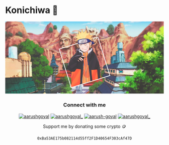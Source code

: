 # Konichiwa 👋

<img src="hero-image.png">
<h3 align="center">Connect with me</h3>
<p align="center">
<a href="https://dev.to/aarushgoyal" target="blank"><img align="center" src="https://cdn.jsdelivr.net/npm/simple-icons@3.0.1/icons/dev-dot-to.svg" alt="aarushgoyal" height="30" width="40" /></a>
<a href="https://twitter.com/aarushgoyal_" target="blank"><img align="center" src="https://cdn.jsdelivr.net/npm/simple-icons@3.0.1/icons/twitter.svg" alt="aarushgoyal_" height="30" width="40" /></a>
<a href="https://linkedin.com/in/aarush-goyal" target="blank"><img align="center" src="https://cdn.jsdelivr.net/npm/simple-icons@3.0.1/icons/linkedin.svg" alt="aarush-goyal" height="30" width="40" /></a>
<a href="https://instagram.com/aarushgoyal_" target="blank"><img align="center" src="https://cdn.jsdelivr.net/npm/simple-icons@3.0.1/icons/instagram.svg" alt="aarushgoyal_" height="30" width="40" /></a>
</p>

<!-- <p align="center"><a href="https://www.notion.so/goyalaarush/3ee1ee537152481abca85531d7b0fbf2?v=f7e9cb6be7824bd6aa9fcdc73fa6ccfa">Want to to know what I am upto?</a></p> -->

<p align="center"> Support me by donating some crypto 🪙</p>
<p align="center"><code>0xBa53AE175b082114d55ff2F1D40654F303cAf47D</code></p>
